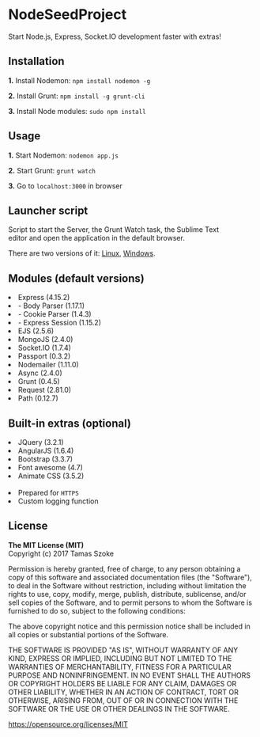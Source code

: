 # NodeSeedProject

Start Node.js, Express, Socket.IO development faster with extras!

<h2>Installation</h2>

<p><b>1.</b> Install Nodemon: <code>npm install nodemon -g</code></p>
<p><b>2.</b> Install Grunt: <code>npm install -g grunt-cli</code></p>
<p><b>3.</b> Install Node modules: <code>sudo npm install</code></p>

<h2>Usage</h2>

<p><b>1.</b> Start Nodemon: <code>nodemon app.js</code></p>
<p><b>2.</b> Start Grunt: <code>grunt watch</code></p>
<p><b>3.</b> Go to <code>localhost:3000</code> in browser</p>

<h2>Launcher script</h2>

<p>Script to start the Server, the Grunt Watch task, the Sublime Text<br/>editor and open the application in the default browser.</p>
<p>There are two versions of it: <a href="https://gist.github.com/tamasszoke/0293f7bff15e253dce15e84c259df8ff" target="_new">Linux</a>,
 <a href="https://gist.github.com/tamasszoke/a7ce53a6bc0cace4cb198d78ff2b4fbe" target="_new">Windows</a>.</p>

<h2>Modules (default versions)</h2>

<li>Express (4.15.2)</li>
<li>- Body Parser (1.17.1)</li>
<li>- Cookie Parser (1.4.3)</li>
<li>- Express Session (1.15.2)</li>
<li>EJS (2.5.6)</li>
<li>MongoJS (2.4.0)</li>
<li>Socket.IO (1.7.4)</li>
<li>Passport (0.3.2)</li>
<li>Nodemailer (1.11.0)</li>
<li>Async (2.4.0)</li>
<li>Grunt (0.4.5)</li>
<li>Request (2.81.0)</li>
<li>Path (0.12.7)</li>

<h2>Built-in extras (optional)</h2>

<li>JQuery (3.2.1)</li>
<li>AngularJS (1.6.4)</li>
<li>Bootstrap (3.3.7)</li>
<li>Font awesome (4.7)</li>
<li>Animate CSS (3.5.2)</li>
<br/>
<li>Prepared for <code>HTTPS</code></li>
<li>Custom logging function</li>

<h2>License</h2>

<b>The MIT License (MIT)</b><br/>
Copyright (c) 2017 Tamas Szoke

Permission is hereby granted, free of charge, to any person obtaining a copy of this software and associated documentation files (the "Software"), to deal in the Software without restriction, including without limitation the rights to use, copy, modify, merge, publish, distribute, sublicense, and/or sell copies of the Software, and to permit persons to whom the Software is furnished to do so, subject to the following conditions:

The above copyright notice and this permission notice shall be included in all copies or substantial portions of the Software.

THE SOFTWARE IS PROVIDED "AS IS", WITHOUT WARRANTY OF ANY KIND, EXPRESS OR IMPLIED, INCLUDING BUT NOT LIMITED TO THE WARRANTIES OF MERCHANTABILITY, FITNESS FOR A PARTICULAR PURPOSE AND NONINFRINGEMENT. IN NO EVENT SHALL THE AUTHORS OR COPYRIGHT HOLDERS BE LIABLE FOR ANY CLAIM, DAMAGES OR OTHER LIABILITY, WHETHER IN AN ACTION OF CONTRACT, TORT OR OTHERWISE, ARISING FROM, OUT OF OR IN CONNECTION WITH THE SOFTWARE OR THE USE OR OTHER DEALINGS IN THE SOFTWARE.

https://opensource.org/licenses/MIT
